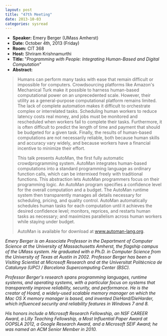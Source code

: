 ```yaml
---
layout: post
title: "47th Meeting"
date: 2013-10-03
categories: sysread
---
```


<ul>
	<li><strong>Speaker:</strong> Emery Berger (UMass Amherst)</li>
	<li><strong>Date:</strong> October 4th, 2013 (Friday)</li>
	<li><strong>Room:</strong> CIT 368</li>
	<li><strong>Host:</strong> Shriram Krishnamurthi</li>
	<li><strong>Title: </strong>"<em>Programming with People: Integrating Human-Based and Digital Computation</em>"</li>
	<li><strong>Abstract:</strong></li>
</ul>
<blockquote>Humans can perform many tasks with ease that remain difficult or impossible for computers. Crowdsourcing platforms like Amazon's Mechanical Turk make it possible to harness human-based computational power on an unprecedented scale. However, their utility as a general-purpose computational platform remains limited. The lack of complete automation makes it difficult to orchestrate complex or interrelated tasks. Scheduling human workers to reduce latency costs real money, and jobs must be monitored and rescheduled when workers fail to complete their tasks. Furthermore, it is often difficult to predict the length of time and payment that should be budgeted for a given task. Finally, the results of human-based computations are not necessarily reliable, both because human skills and accuracy vary widely, and because workers have a financial incentive to minimize their effort.

This talk presents AutoMan, the first fully automatic crowdprogramming system. AutoMan integrates human-based computations into a standard programming language as ordinary function calls, which can be intermixed freely with traditional functions. This abstraction lets AutoMan programmers focus on their programming logic. An AutoMan program specifies a confidence level for the overall computation and a budget. The AutoMan runtime system then transparently manages all details necessary for scheduling, pricing, and quality control. AutoMan automatically schedules human tasks for each computation until it achieves the desired confidence level; monitors, reprices, and restarts human tasks as necessary; and maximizes parallelism across human workers while staying under budget.

AutoMan is available for download at <a href="http://www.automan-lang.org">www.automan-lang.org</a>.</blockquote>
<em>Emery Berger is an Associate Professor in the Department of Computer Science at the University of Massachusetts Amherst, the flagship campus of the UMass system. He graduated with a Ph.D. in Computer Science from the University of Texas at Austin in 2002. Professor Berger has been a Visiting Scientist at Microsoft Research and at the Universitat Politècnica de Catalunya (UPC) / Barcelona Supercomputing Center (BSC).</em>

<em>Professor Berger's research spans programming languages, runtime systems, and operating systems, with a particular focus on systems that transparently improve reliability, security, and performance. He is the creator of Hoard, a widely-used scalable memory manager on which the Mac OS X memory manager is based, and invented DieHard/DieHarder, which influenced security and reliability features in Windows 7 and 8.</em>

<em>His honors include a Microsoft Research Fellowship, an NSF CAREER Award, a Lilly Teaching Fellowship, a Most Influential Paper Award at OOPSLA 2012, a Google Research Award, and a Microsoft SEIF Award; he was named an ACM Senior Member in 2010.</em>

